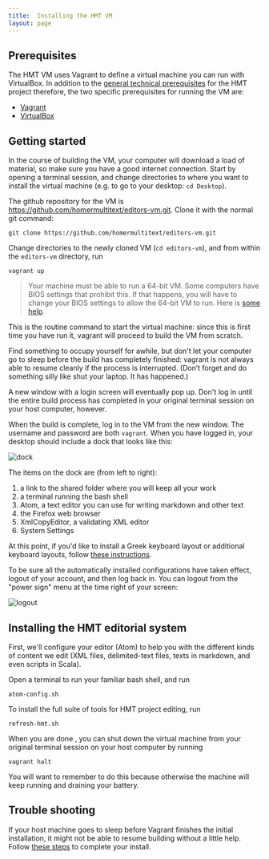 ```yaml
---
title:  Installing the HMT VM
layout: page
---
```







## Prerequisites ##

The HMT VM uses Vagrant to define a virtual machine you can run with  VirtualBox.  In addition to the [general technical prerequisites](http://homermultitext.github.io/hmt-docs/tech/) for the HMT project therefore, the two specific prerequisites for running the VM are:

- [Vagrant](https://www.vagrantup.com/)
- [VirtualBox](https://www.virtualbox.org/)


## Getting started ##

In the course of building the VM, your computer will download a load of material, so make sure you have a good internet connection.  Start by opening a terminal session, and change directories to where you want to install the virtual machine (e.g. to go to your desktop: `cd Desktop`).

The  github repository for the VM is <https://github.com/homermultitext/editors-vm.git>.  Clone it with the normal git command:

    git clone https://github.com/homermultitext/editors-vm.git

Change directories to the newly cloned VM (`cd editors-vm`), and from within the `editors-vm` directory, run

    vagrant up

> Your machine must be able to run a 64-bit VM.  Some computers have BIOS settings that prohibit this.  If that happens, you will have to change your BIOS settings to allow the 64-bit VM to run.  Here is [some help](../bios).


This is the routine command to start the virtual machine: since this is first time you have run it, vagrant will proceed to build the VM from scratch.

Find something to occupy yourself for awhile, but don't let your computer go to sleep before the build has completely finished:  vagrant is not always able to resume cleanly if the process is interrupted.  (Don’t forget and do something silly like shut your laptop. It has happened.)

A new window with a login screen will eventually pop up.  Don't log in until the entire build process has completed in your original terminal session on your host computer, however.

When the build is complete, log in to the VM from the new window. The username and password are both `vagrant`.  When you have logged in, your desktop should include a dock that looks like this:


![dock](../imgs/yourdock.png)

The items on the dock are (from left to right):

1. a link to the shared folder where you will keep all your work
2. a terminal running the bash shell
3. Atom, a text editor you can use for writing markdown and other text
4. the Firefox web browser
5. XmlCopyEditor, a validating XML editor
6. System Settings

At this point, if you'd like to install a Greek keyboard layout or additional keyboard layouts, follow [these instructions](../keyboard).

To be sure all the automatically installed configurations have taken effect, logout of your account, and then log back in.  You can logout from the "power sign" menu at the time right of your screen:


![logout](../imgs/logout.png)


## Installing the HMT editorial system ##



First, we'll configure your editor (Atom) to help you with the different kinds of content we edit (XML files, delimited-text files, texts in markdown, and even scripts in Scala).



Open a terminal to run your familiar bash shell, and run

    atom-config.sh




To install the full suite of tools for HMT project editing, run

    refresh-hmt.sh


When you are done , you can shut down the virtual machine from your original terminal session on your host computer by running

    vagrant halt

You will want to remember to do this because otherwise the machine will keep running and draining your battery.


## Trouble shooting ##


If your host machine goes to sleep before Vagrant finishes the initial installation, it might not be able to resume building without a little help.  Follow [these steps](../resume-vagrant-up) to complete your install.
